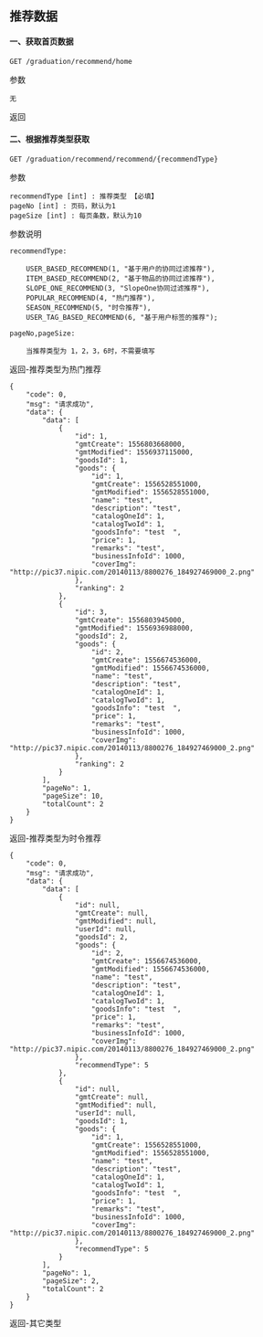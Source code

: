 
## 推荐数据

#### 一、获取首页数据

    GET /graduation/recommend/home
    
参数

    无
    
返回



#### 二、根据推荐类型获取

    GET /graduation/recommend/recommend/{recommendType}
    
参数

    recommendType [int] : 推荐类型 【必填】
    pageNo [int] : 页码，默认为1
    pageSize [int] : 每页条数，默认为10
    
参数说明

    recommendType:
        
        USER_BASED_RECOMMEND(1, "基于用户的协同过滤推荐"),
        ITEM_BASED_RECOMMEND(2, "基于物品的协同过滤推荐"),
        SLOPE_ONE_RECOMMEND(3, "SlopeOne协同过滤推荐"),
        POPULAR_RECOMMEND(4, "热门推荐"),
        SEASON_RECOMMEND(5, "时令推荐"),
        USER_TAG_BASED_RECOMMEND(6, "基于用户标签的推荐");  
        
    pageNo,pageSize:
        
        当推荐类型为 1，2，3，6时，不需要填写 
    
返回-推荐类型为热门推荐

    {
        "code": 0,
        "msg": "请求成功",
        "data": {
            "data": [
                {
                    "id": 1,
                    "gmtCreate": 1556803668000,
                    "gmtModified": 1556937115000,
                    "goodsId": 1,
                    "goods": {
                        "id": 1,
                        "gmtCreate": 1556528551000,
                        "gmtModified": 1556528551000,
                        "name": "test",
                        "description": "test",
                        "catalogOneId": 1,
                        "catalogTwoId": 1,
                        "goodsInfo": "test  ",
                        "price": 1,
                        "remarks": "test",
                        "businessInfoId": 1000,
                        "coverImg": "http://pic37.nipic.com/20140113/8800276_184927469000_2.png"
                    },
                    "ranking": 2
                },
                {
                    "id": 3,
                    "gmtCreate": 1556803945000,
                    "gmtModified": 1556936988000,
                    "goodsId": 2,
                    "goods": {
                        "id": 2,
                        "gmtCreate": 1556674536000,
                        "gmtModified": 1556674536000,
                        "name": "test",
                        "description": "test",
                        "catalogOneId": 1,
                        "catalogTwoId": 1,
                        "goodsInfo": "test  ",
                        "price": 1,
                        "remarks": "test",
                        "businessInfoId": 1000,
                        "coverImg": "http://pic37.nipic.com/20140113/8800276_184927469000_2.png"
                    },
                    "ranking": 2
                }
            ],
            "pageNo": 1,
            "pageSize": 10,
            "totalCount": 2
        }
    }
    
返回-推荐类型为时令推荐

    {
        "code": 0,
        "msg": "请求成功",
        "data": {
            "data": [
                {
                    "id": null,
                    "gmtCreate": null,
                    "gmtModified": null,
                    "userId": null,
                    "goodsId": 2,
                    "goods": {
                        "id": 2,
                        "gmtCreate": 1556674536000,
                        "gmtModified": 1556674536000,
                        "name": "test",
                        "description": "test",
                        "catalogOneId": 1,
                        "catalogTwoId": 1,
                        "goodsInfo": "test  ",
                        "price": 1,
                        "remarks": "test",
                        "businessInfoId": 1000,
                        "coverImg": "http://pic37.nipic.com/20140113/8800276_184927469000_2.png"
                    },
                    "recommendType": 5
                },
                {
                    "id": null,
                    "gmtCreate": null,
                    "gmtModified": null,
                    "userId": null,
                    "goodsId": 1,
                    "goods": {
                        "id": 1,
                        "gmtCreate": 1556528551000,
                        "gmtModified": 1556528551000,
                        "name": "test",
                        "description": "test",
                        "catalogOneId": 1,
                        "catalogTwoId": 1,
                        "goodsInfo": "test  ",
                        "price": 1,
                        "remarks": "test",
                        "businessInfoId": 1000,
                        "coverImg": "http://pic37.nipic.com/20140113/8800276_184927469000_2.png"
                    },
                    "recommendType": 5
                }
            ],
            "pageNo": 1,
            "pageSize": 2,
            "totalCount": 2
        }
    }
    
返回-其它类型

    



    

    